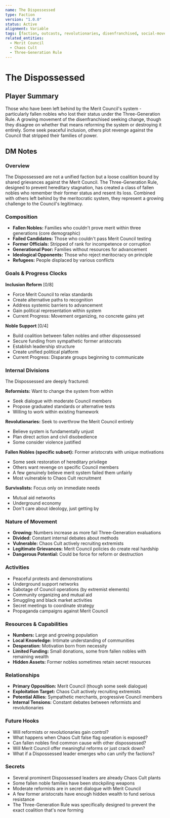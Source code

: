 ```yaml
---
name: The Dispossessed
type: Faction
version: "1.0.0"
status: Active
alignment: Variable
tags: [faction, outcasts, revolutionaries, disenfranchised, social-movement, fallen-nobles]
related_entities:
  - Merit Council
  - Chaos Cult
  - Three-Generation Rule
---
```


# The Dispossessed

## Player Summary

Those who have been left behind by the Merit Council's system - particularly fallen nobles who lost their status under the Three-Generation Rule. A growing movement of the disenfranchised seeking change, though they disagree on whether that means reforming the system or destroying it entirely. Some seek peaceful inclusion, others plot revenge against the Council that stripped their families of power.

## DM Notes

### Overview
The Dispossessed are not a unified faction but a loose coalition bound by shared grievances against the Merit Council. The Three-Generation Rule, designed to prevent hereditary stagnation, has created a class of fallen nobles who remember their former status and resent its loss. Combined with others left behind by the meritocratic system, they represent a growing challenge to the Council's legitimacy.

### Composition
- **Fallen Nobles:** Families who couldn't prove merit within three generations (core demographic)
- **Failed Candidates:** Those who couldn't pass Merit Council testing
- **Former Officials:** Stripped of rank for incompetence or corruption
- **Generational Poor:** Families without resources for advancement
- **Ideological Opponents:** Those who reject meritocracy on principle
- **Refugees:** People displaced by various conflicts

### Goals & Progress Clocks

**Inclusion Reform** [0/8]
- Force Merit Council to relax standards
- Create alternative paths to recognition
- Address systemic barriers to advancement
- Gain political representation within system
- Current Progress: Movement organizing, no concrete gains yet

**Noble Support** [0/4]
- Build coalition between fallen nobles and other dispossessed
- Secure funding from sympathetic former aristocrats
- Establish leadership structure
- Create unified political platform
- Current Progress: Disparate groups beginning to communicate

### Internal Divisions
The Dispossessed are deeply fractured:

**Reformists:** Want to change the system from within
- Seek dialogue with moderate Council members
- Propose graduated standards or alternative tests
- Willing to work within existing framework

**Revolutionaries:** Seek to overthrow the Merit Council entirely
- Believe system is fundamentally unjust
- Plan direct action and civil disobedience
- Some consider violence justified

**Fallen Nobles (specific subset):** Former aristocrats with unique motivations
- Some seek restoration of hereditary privilege
- Others want revenge on specific Council members
- A few genuinely believe merit system failed them unfairly
- Most vulnerable to Chaos Cult recruitment

**Survivalists:** Focus only on immediate needs
- Mutual aid networks
- Underground economy
- Don't care about ideology, just getting by

### Nature of Movement
- **Growing:** Numbers increase as more fail Three-Generation evaluations
- **Divided:** Constant internal debates about methods
- **Vulnerable:** Chaos Cult actively recruiting extremists
- **Legitimate Grievances:** Merit Council policies do create real hardship
- **Dangerous Potential:** Could be force for reform or destruction

### Activities
- Peaceful protests and demonstrations
- Underground support networks
- Sabotage of Council operations (by extremist elements)
- Community organizing and mutual aid
- Smuggling and black market activities
- Secret meetings to coordinate strategy
- Propaganda campaigns against Merit Council

### Resources & Capabilities
- **Numbers:** Large and growing population
- **Local Knowledge:** Intimate understanding of communities
- **Desperation:** Motivation born from necessity
- **Limited Funding:** Small donations, some from fallen nobles with remaining wealth
- **Hidden Assets:** Former nobles sometimes retain secret resources

### Relationships
- **Primary Opposition:** Merit Council (though some seek dialogue)
- **Exploitation Target:** Chaos Cult actively recruiting extremists
- **Potential Allies:** Sympathetic merchants, progressive Council members
- **Internal Tensions:** Constant debates between reformists and revolutionaries

### Future Hooks
- Will reformists or revolutionaries gain control?
- What happens when Chaos Cult false flag operation is exposed?
- Can fallen nobles find common cause with other dispossessed?
- Will Merit Council offer meaningful reforms or just crack down?
- What if a Dispossessed leader emerges who can unify the factions?

### Secrets
- Several prominent Dispossessed leaders are already Chaos Cult plants
- Some fallen noble families have been stockpiling weapons
- Moderate reformists are in secret dialogue with Merit Council
- A few former aristocrats have enough hidden wealth to fund serious resistance
- The Three-Generation Rule was specifically designed to prevent the exact coalition that's now forming
